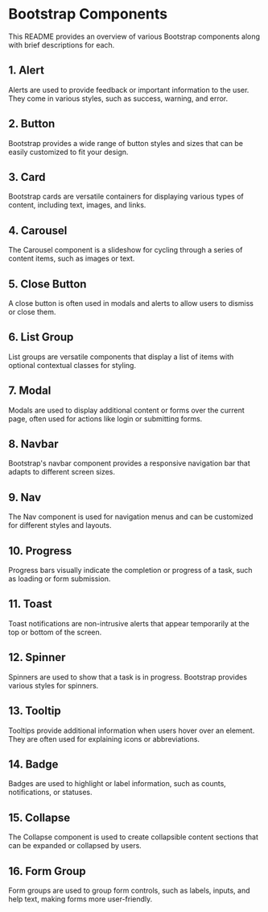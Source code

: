 # Bootstrap Components

This README provides an overview of various Bootstrap components along with brief descriptions for each.

## 1. Alert

Alerts are used to provide feedback or important information to the user. They come in various styles, such as success, warning, and error.

## 2. Button

Bootstrap provides a wide range of button styles and sizes that can be easily customized to fit your design.

## 3. Card

Bootstrap cards are versatile containers for displaying various types of content, including text, images, and links.

## 4. Carousel

The Carousel component is a slideshow for cycling through a series of content items, such as images or text.

## 5. Close Button

A close button is often used in modals and alerts to allow users to dismiss or close them.

## 6. List Group

List groups are versatile components that display a list of items with optional contextual classes for styling.

## 7. Modal

Modals are used to display additional content or forms over the current page, often used for actions like login or submitting forms.

## 8. Navbar

Bootstrap's navbar component provides a responsive navigation bar that adapts to different screen sizes.

## 9. Nav

The Nav component is used for navigation menus and can be customized for different styles and layouts.

## 10. Progress

Progress bars visually indicate the completion or progress of a task, such as loading or form submission.

## 11. Toast

Toast notifications are non-intrusive alerts that appear temporarily at the top or bottom of the screen.

## 12. Spinner

Spinners are used to show that a task is in progress. Bootstrap provides various styles for spinners.

## 13. Tooltip

Tooltips provide additional information when users hover over an element. They are often used for explaining icons or abbreviations.

## 14. Badge

Badges are used to highlight or label information, such as counts, notifications, or statuses.

## 15. Collapse

The Collapse component is used to create collapsible content sections that can be expanded or collapsed by users.

## 16. Form Group

Form groups are used to group form controls, such as labels, inputs, and help text, making forms more user-friendly.
